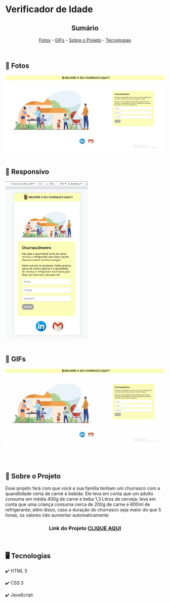 <h1>Verificador de Idade</h1>

<!-- LINKS -->
<div align="center">
 
 <h2> Sumário</h2>
 
 <a href="#fotos">Fotos</a> - 
  <a href="#GIFs">GIFs</a> - 
  <a href="#sobre">Sobre o Projeto</a> - 
  <a href="#tec">Tecnologias</a>
</div>
<br>

<!-- FOTOS -->
<div id="fotos">
    <h2> 📸 Fotos </h2>
        <img src="./assets/churrascometro.png" alt="" style="width:750px">
        <br><br>
       
 <h2> 📱 Responsivo </h2>
    <img src="./assets/reponsivo.png" alt="" style="height:500px">
        <br><br>
        
   <h2 id="GIFs"> 🎥 GIFs </h2>
        <img src="./assets/projetoGif.gif" alt="" style="width:750px">
        <br><br>
<br><br>

</div>

<!-- SOBRE -->
<div id="sobre">
    <h2> 📝 Sobre o Projeto </h2> 
    <p> Esse projeto fará com que você e sua família tenham um churrasco com a quandtidade certa de carne e bebida. Ele leva em conta que um adulto consuma em média 400g de carne e beba 1,3 Litros de cerveja; leva em conta que uma criança consuma cerca de 200g de carne e 600ml de refrigerante; além disso, caso a duração do churrasco seja maior do que 5 horas, os valores irão aumentar automaticamente</p>
 
 <h3 align="center">Link do Projeto <a href="https://lucasfrancobn.github.io/Verificador-de-Idade/">CLIQUE AQUI</a></h3>

</div>
<br>

<!-- TECNOLOGIAS -->
<div id="tec">

<h2> 🖥️ Tecnologias</h2>
    <p> ✔️ HTML 5 </p>
    <p> ✔️ CSS 3 </p>
    <p> ✔️ JavaScript </p>

</div>
